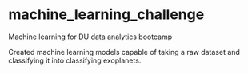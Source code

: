 # machine_learning_challenge
Machine learning for DU data analytics bootcamp


Created machine learning models capable of taking a raw dataset and classifying it into classifying exoplanets.


